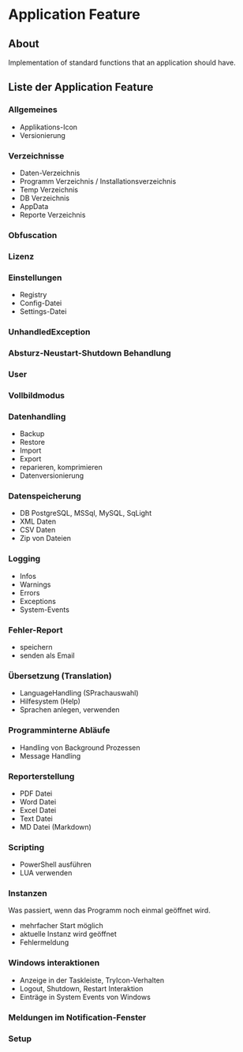 # Application Feature

## About

Implementation of standard functions that an application should have.

## Liste der Application Feature

### Allgemeines

* Applikations-Icon
* Versionierung

### Verzeichnisse

* Daten-Verzeichnis
* Programm Verzeichnis / Installationsverzeichnis
* Temp Verzeichnis
* DB Verzeichnis
* AppData
* Reporte Verzeichnis

### Obfuscation

### Lizenz

### Einstellungen

* Registry
* Config-Datei
* Settings-Datei

### UnhandledException

### Absturz-Neustart-Shutdown Behandlung

### User

### Vollbildmodus

### Datenhandling

* Backup
* Restore
* Import
* Export
* reparieren, komprimieren
* Datenversionierung

### Datenspeicherung

* DB PostgreSQL, MSSql, MySQL, SqLight
* XML Daten
* CSV Daten
* Zip von Dateien

### Logging

* Infos
* Warnings
* Errors
* Exceptions
* System-Events

### Fehler-Report

* speichern
* senden als Email

### Übersetzung (Translation)

* LanguageHandling (SPrachauswahl)
* Hilfesystem (Help)
* Sprachen anlegen, verwenden

### Programminterne Abläufe

* Handling von Background Prozessen
* Message Handling

### Reporterstellung

* PDF Datei
* Word Datei
* Excel Datei
* Text Datei
* MD Datei (Markdown)

### Scripting

* PowerShell ausführen
* LUA verwenden

### Instanzen

  Was passiert, wenn das Programm noch einmal geöffnet wird.

* mehrfacher Start möglich
* aktuelle Instanz wird geöffnet
* Fehlermeldung

### Windows interaktionen

* Anzeige in der Taskleiste, TryIcon-Verhalten
* Logout, Shutdown, Restart Interaktion
* Einträge in System Events von Windows

### Meldungen im Notification-Fenster

### Setup

